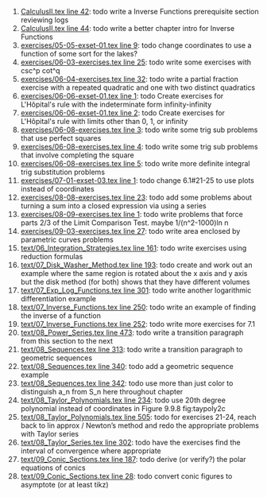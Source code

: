 1. [CalculusII.tex line 42](../CalculusII.tex#L42): todo write a Inverse Functions prerequisite section reviewing logs
1. [CalculusII.tex line 44](../CalculusII.tex#L44): todo write a better chapter intro for Inverse Functions
1. [exercises/05-05-exset-01.tex line 9](../exercises/05-05-exset-01.tex#L9): todo change coordinates to use a function of some sort for the lakes?
1. [exercises/06-03-exercises.tex line 25](../exercises/06-03-exercises.tex#L25): todo write some exercises with csc^p cot^q
1. [exercises/06-04-exercises.tex line 32](../exercises/06-04-exercises.tex#L32): todo write a partial fraction exercise with a repeated quadratic and one with two distinct quadratics
1. [exercises/06-06-exset-01.tex line 1](../exercises/06-06-exset-01.tex#L1): todo Create exercises for L'Hôpital's rule with the indeterminate form infinity-infinity
1. [exercises/06-06-exset-01.tex line 2](../exercises/06-06-exset-01.tex#L2): todo Create exercises for L'Hôpital's rule with limits other than 0, 1, or infinity
1. [exercises/06-08-exercises.tex line 3](../exercises/06-08-exercises.tex#L3): todo write some trig sub problems that use perfect squares
1. [exercises/06-08-exercises.tex line 4](../exercises/06-08-exercises.tex#L4): todo write some trig sub problems that involve completing the square
1. [exercises/06-08-exercises.tex line 5](../exercises/06-08-exercises.tex#L5): todo write more definite integral trig substitution problems
1. [exercises/07-01-exset-03.tex line 1](../exercises/07-01-exset-03.tex#L1): todo change 6.1#21-25 to use plots instead of coordinates
1. [exercises/08-08-exercises.tex line 23](../exercises/08-08-exercises.tex#L23): todo add some problems about turning a sum into a closed expression via using a series
1. [exercises/08-09-exercises.tex line 1](../exercises/08-09-exercises.tex#L1): todo write problems that force parts 2/3 of the Limit Comparison Test.  maybe 1/(n^2-1000)ln n
1. [exercises/09-03-exercises.tex line 27](../exercises/09-03-exercises.tex#L27): todo write area enclosed by parametric curves problems
1. [text/06_Integration_Strategies.tex line 161](../text/06_Integration_Strategies.tex#L161): todo write exercises using reduction formulas
1. [text/07_Disk_Washer_Method.tex line 193](../text/07_Disk_Washer_Method.tex#L193): todo create and work out an example where the same region is rotated about the x axis and y axis but the disk method (for both) shows that they have different volumes
1. [text/07_Exp_Log_Functions.tex line 301](../text/07_Exp_Log_Functions.tex#L301): todo write another logarithmic differentiation example
1. [text/07_Inverse_Functions.tex line 250](../text/07_Inverse_Functions.tex#L250): todo write an example of finding the inverse of a function
1. [text/07_Inverse_Functions.tex line 252](../text/07_Inverse_Functions.tex#L252): todo write more exercises for 7.1
1. [text/08_Power_Series.tex line 473](../text/08_Power_Series.tex#L473): todo write a transition paragraph from this section to the next
1. [text/08_Sequences.tex line 313](../text/08_Sequences.tex#L313): todo write a transition paragraph to geometric sequences
1. [text/08_Sequences.tex line 340](../text/08_Sequences.tex#L340): todo add a geometric sequence example
1. [text/08_Sequences.tex line 342](../text/08_Sequences.tex#L342): todo use more than just color to distinguish a_n from S_n here throughout chapter
1. [text/08_Taylor_Polynomials.tex line 234](../text/08_Taylor_Polynomials.tex#L234): todo use 20th degree polynomial instead of coordinates in Figure 9.9.8 fig:taypoly2c
1. [text/08_Taylor_Polynomials.tex line 505](../text/08_Taylor_Polynomials.tex#L505): todo for exercises 21-24, reach back to lin approx / Newton’s method and redo the appropriate problems with Taylor series
1. [text/08_Taylor_Series.tex line 302](../text/08_Taylor_Series.tex#L302): todo have the exercises find the interval of convergence where appropriate
1. [text/09_Conic_Sections.tex line 187](../text/09_Conic_Sections.tex#L187): todo derive (or verify?) the polar equations of conics
1. [text/09_Conic_Sections.tex line 28](../text/09_Conic_Sections.tex#L28): todo convert conic figures to asymptote (or at least tikz)
